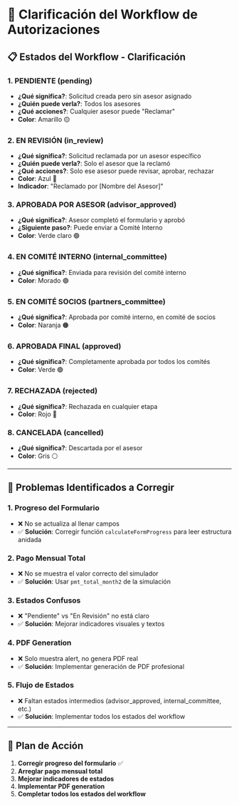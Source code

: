 # 🔄 Clarificación del Workflow de Autorizaciones

## 📋 Estados del Workflow - Clarificación

### 1. **PENDIENTE** (pending)
- **¿Qué significa?**: Solicitud creada pero sin asesor asignado
- **¿Quién puede verla?**: Todos los asesores
- **¿Qué acciones?**: Cualquier asesor puede "Reclamar"
- **Color**: Amarillo 🟡

### 2. **EN REVISIÓN** (in_review) 
- **¿Qué significa?**: Solicitud reclamada por un asesor específico
- **¿Quién puede verla?**: Solo el asesor que la reclamó
- **¿Qué acciones?**: Solo ese asesor puede revisar, aprobar, rechazar
- **Color**: Azul 🔵
- **Indicador**: "Reclamado por [Nombre del Asesor]"

### 3. **APROBADA POR ASESOR** (advisor_approved)
- **¿Qué significa?**: Asesor completó el formulario y aprobó
- **¿Siguiente paso?**: Puede enviar a Comité Interno
- **Color**: Verde claro 🟢

### 4. **EN COMITÉ INTERNO** (internal_committee)
- **¿Qué significa?**: Enviada para revisión del comité interno
- **Color**: Morado 🟣

### 5. **EN COMITÉ SOCIOS** (partners_committee)
- **¿Qué significa?**: Aprobada por comité interno, en comité de socios
- **Color**: Naranja 🟠

### 6. **APROBADA FINAL** (approved)
- **¿Qué significa?**: Completamente aprobada por todos los comités
- **Color**: Verde 🟢

### 7. **RECHAZADA** (rejected)
- **¿Qué significa?**: Rechazada en cualquier etapa
- **Color**: Rojo 🔴

### 8. **CANCELADA** (cancelled)
- **¿Qué significa?**: Descartada por el asesor
- **Color**: Gris ⚪

---

## 🔧 Problemas Identificados a Corregir

### 1. **Progreso del Formulario**
- ❌ No se actualiza al llenar campos
- ✅ **Solución**: Corregir función `calculateFormProgress` para leer estructura anidada

### 2. **Pago Mensual Total**
- ❌ No se muestra el valor correcto del simulador
- ✅ **Solución**: Usar `pmt_total_month2` de la simulación

### 3. **Estados Confusos**
- ❌ "Pendiente" vs "En Revisión" no está claro
- ✅ **Solución**: Mejorar indicadores visuales y textos

### 4. **PDF Generation**
- ❌ Solo muestra alert, no genera PDF real
- ✅ **Solución**: Implementar generación de PDF profesional

### 5. **Flujo de Estados**
- ❌ Faltan estados intermedios (advisor_approved, internal_committee, etc.)
- ✅ **Solución**: Implementar todos los estados del workflow

---

## 🎯 Plan de Acción

1. **Corregir progreso del formulario** ✅
2. **Arreglar pago mensual total** 
3. **Mejorar indicadores de estados**
4. **Implementar PDF generation**
5. **Completar todos los estados del workflow**




